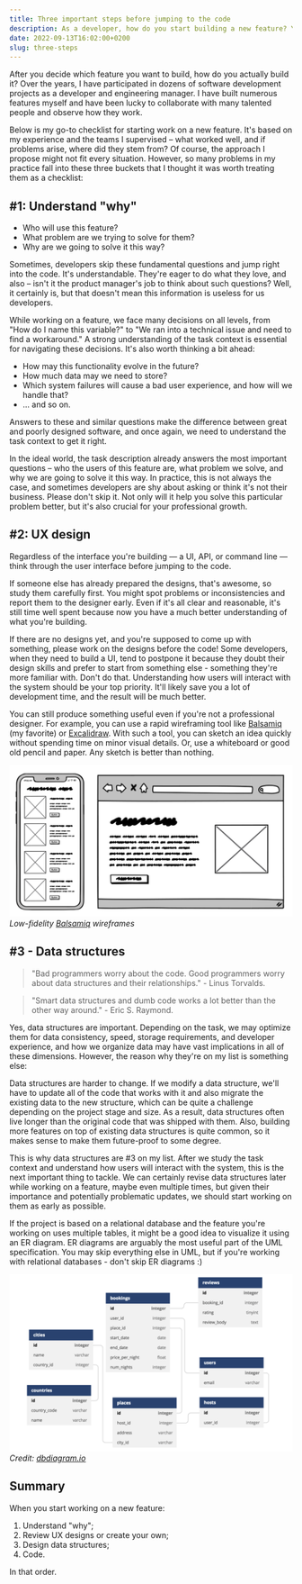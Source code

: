 ```yaml
---
title: Three important steps before jumping to the code
description: As a developer, how do you start building a new feature? You may think, "It depends," and it certainly does. However, there could be frameworks that fit many situations, and I'd like to suggest one
date: 2022-09-13T16:02:00+0200
slug: three-steps
---
```


After you decide which feature you want to build, how do you actually build it? 
Over the years, I have participated in dozens of software development projects 
as a developer and engineering manager. I have built numerous features myself 
and have been lucky to collaborate with many talented people and observe how 
they work.

Below is my go-to checklist for starting work on a new feature. It's based on my 
experience and the teams I supervised – what worked well, and if problems arise, 
where did they stem from? Of course, the approach I propose might not fit every 
situation. However, so many problems in my practice fall into these three 
buckets that I thought it was worth treating them as a checklist:

## #1: Understand "why"

- Who will use this feature?
- What problem are we trying to solve for them?
- Why are we going to solve it this way?

Sometimes, developers skip these fundamental questions and jump right into the
code. It's understandable. They're eager to do what they love, and also – isn't
it the product manager's job to think about such questions? Well, it certainly 
is, but that doesn't mean this information is useless for us developers.

While working on a feature, we face many decisions on all levels, from "How do
I name this variable?" to "We ran into a technical issue and need to find a
workaround." A strong understanding of the task context is essential for
navigating these decisions. It's also worth thinking a bit ahead:

- How may this functionality evolve in the future?
- How much data may we need to store?
- Which system failures will cause a bad user experience, and how will we 
  handle that?
- ... and so on.

Answers to these and similar questions make the difference between great and 
poorly designed software, and once again, we need to understand the task 
context to get it right.

In the ideal world, the task description already answers the most important 
questions – who the users of this feature are, what problem we solve, and why 
we are going to solve it this way. In practice, this is not always the case, 
and sometimes developers are shy about asking or think it's not their business.
Please don't skip it. Not only will it help you solve this particular problem 
better, but it's also crucial for your professional growth.

## #2: UX design

Regardless of the interface you're building — a UI, API, or command line — 
think through the user interface before jumping to the code.

If someone else has already prepared the designs, that's awesome, so study them
carefully first. You might spot problems or inconsistencies and report them to
the designer early. Even if it's all clear and reasonable, it's still time well
spent because now you have a much better understanding of what you're building.

If there are no designs yet, and you're supposed to come up with something, 
please work on the designs before the code! Some developers, when they need to 
build a UI, tend to postpone it because they doubt their design skills and
prefer to start from something else - something they're more familiar with. 
Don't do that. Understanding how users will interact with the system should be
your top priority. It'll likely save you a lot of development time, and the
result will be much better.

You can still produce something useful even if you're not a professional 
designer. For example, you can use a rapid wireframing tool like 
[Balsamiq](https://balsamiq.com) (my favorite) or 
[Excalidraw](https://excalidraw.com). With such a tool, you can sketch an idea
quickly without spending time on minor visual details. Or, use a whiteboard or
good old pencil and paper. Any sketch is better than nothing.

![Low-fidelity Balsamiq wireframes](balsamiq.png)
*Low-fidelity [Balsamiq](https://balsamiq.com) wireframes*


## #3 - Data structures

> "Bad programmers worry about the code. Good programmers worry about data 
> structures and their relationships." - Linus Torvalds.

> "Smart data structures and dumb code works a lot better than the other way 
> around." - Eric S. Raymond. 

Yes, data structures are important. Depending on the task, we may optimize them
for data consistency, speed, storage requirements, and developer experience, 
and how we organize data may have vast implications in all of these dimensions.
However, the reason why they're on my list is something else:

Data structures are harder to change. If we modify a data structure, we'll have
to update all of the code that works with it and also migrate the existing data
to the new structure, which can be quite a challenge depending on the project 
stage and size. As a result, data structures often live longer than the original
code that was shipped with them. Also, building more features on top of existing
data structures is quite common, so it makes sense to make them future-proof to
some degree.

This is why data structures are #3 on my list. After we study the task context
and understand how users will interact with the system, this is the next 
important thing to tackle. We can certainly revise data structures later while
working on a feature, maybe even multiple times, but given their importance and
potentially problematic updates, we should start working on them as early as
possible.

If the project is based on a relational database and the feature you're working
on uses multiple tables, it might be a good idea to visualize it using an ER 
diagram. ER diagrams are arguably the most useful part of the UML 
specification. You may skip everything else in UML, but if you're working with
relational databases - don't skip ER diagrams :)

![ER diagram example](dbdiagram.png)
*Credit: [dbdiagram.io](https://dbdiagram.io)*

## Summary

When you start working on a new feature:

1. Understand "why";
2. Review UX designs or create your own;
3. Design data structures;
4. Code.

In that order.
